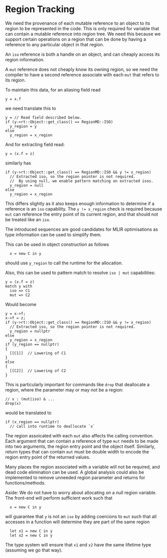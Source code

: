 # Region Tracking

We need the provenance of each mutable reference to an object to its
region to be represented in the code.
This is only required for variable that can contain a mutable reference into region tree.
We need this because we support certain operations on a region that can be done by having
a reference to any particular object in that region.

An `iso` reference is both a handle on an object, and can cheaply access its region
information.

A `mut` reference does not cheaply know its owning region,
so we need the compiler to have a second
reference associate with each `mut` that refers to its region.

To maintain this data, for an aliasing field read
```
y = x.f
```
we need translate this to
```
y = // Read field described below.
if (y->rt::Object::get_class() == RegionMD::ISO)
  y_region = y
else
  y_region = x_region
```

And for extracting field read:
```
y = (x.f = z)
```
similarly has
```
if (y->rt::Object::get_class() == RegionMD::ISO && y != x_region)
  // Extracted iso, so the region pointer is not required.
  //  By using null, we enable pattern matching on extracted isos.
  y_region = null
else
  y_region = x_region
```
This differs slightly as it also keeps enough information to determine
if a reference is an `iso` capability.  The `y != x_region` check is
required because `mut` can reference the entry point of its current
region, and that should not be treated like an `iso`.

The introduced sequences are good candidates for MLIR optimisations as type information
can be used to simplify them.

This can be used in object construction as follows
```
  x = new C in y
```
should use `y_region` to call the runtime for the allocation.

Also, this can be used to pattern match to resolve `iso | mut` capabilities:
```
y = (x.f = z)
match y with
  iso => C1
  mut => C2
```
Would become
```
y = x->f;
x->f = z;
if (y->rt::Object::get_class() == RegionMD::ISO && y != x_region)
  // Extracted iso, so the region pointer is not required.
  y_region = nullptr
else
  y_region = x_region
if (y_region == nullptr)
{
  [[C1]]  // Lowering of C1
}
else
{
  [[C2]]  // Lowering of C2
}
```

This is particularly important for commands like `drop` that deallocate a region, where the parameter
may or may not be a region:
```
// x : (mut|iso) & ...
drop(x)
```
would be translated to
```
if (x_region == nullptr)
  // call into runtime to deallocate `x`
```

The region assoicated with each `mut` also affects the calling convention.
Each argument that can contain a reference of type `mut`
needs to be made into two arguments, the region entry point and the object itself.  Similarly,
return types that can contain `mut` must be double width to encode the region entry point
of the returned values.

Many places the region associated with a variable will not be required, and dead code elimination
can be used.
A global analysis could also be implemented to remove unneeded region parameter and returns for functions/methods.


Aside:  We do not have to worry about allocating on a null region
variable. The front-end will perform sufficient work such that
```
  x = new C in y
```
will guarantee that `y` is not an `iso` by adding coercions to
`mut` such that all accesses in a function will determine they
are part of the same region
```
  let x1 = new C in y
  let x2 = new C in y
```
The type system will ensure that `x1` and `x2` have the same
lifetime type (assuming we go that way).

